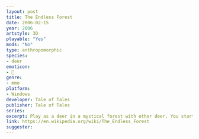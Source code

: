 ```yaml
---
layout: post
title: The Endless Forest
date: 2006-02-15
year: 2006
artstyle: 3D
playable: "Yes"
mods: "No"
type: anthropomorphic
species: 
- deer
emoticon:
- 🦌
genre: 
- mmo
platform:
- Windows
developer: Tale of Tales
publisher: Tale of Tales
series: 
excerpt: Play as a deer in a mystical forest with other deer. You start off as a fawn and then grow up into a deer with antlers that you can decorate. You can only communicate with others through body language and deer calls. This game is more an artistic expression than a game, and the deer have human faces, giving them an uncanny but memorable vibe.
link: https://en.wikipedia.org/wiki/The_Endless_Forest
suggester: 
---
```


